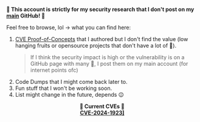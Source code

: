 **🌭 This account is strictly for my security research 
that I don't post on my [main](https://github.com/reigz) GitHub! 🌭**

Feel free to browse, lol -> what you can find here:
1. [CVE Proof-of-Concepts](https://github.com/smurf-reigz/security/tree/main/proof-of-concepts) that I authored but I don't find the value (low hanging fruits or opensource projects that don't have a lot of 🌟).
    > If I think the security impact is high or the vulnerability is on a GitHub page with many 🌟, I post them on my main account (for internet points ofc)
2. Code Dumps that I might come back later to.
3. Fun stuff that I won't be working soon.
4. List might change in the future, depends 😉 

<p align="center"><b>
🌭 Current CVEs 🌭 <br/> <a href="https://cve.mitre.org/cgi-bin/cvename.cgi?name=CVE-2024-1923">CVE-2024-1923]</a>

</b></p>
